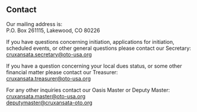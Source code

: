 <h2>Contact</h2>

<!-- Add Later

Email Subscription
Discord
Social Media
Phone Number
Mailing Address
Email Addresses

-->

<p>Our mailing address is:<br>P.O. Box 261115, Lakewood, CO 80226</p>
<p>If you have questions concerning initiation, applications for initiation, scheduled events, or other general questions please contact our Secretary:<br><a href="mailto:cruxansata.secretary@oto-usa.org">cruxansata.secretary@oto-usa.org</a></p>
<p>If you have a question concerning your local dues status, or some other financial matter please contact our Treasurer:<br><a href="mailto:cruxansata.treasurer@oto-usa.org">cruxansata.treasurer@oto-usa.org</a></p>
<p>For any other inquiries contact our Oasis Master or Deputy Master:<br><a href="mailto:cruxansata.master@oto-usa.org">cruxansata.master@oto-usa.org</a><br>
<a href="mailto:deputymaster@cruxansata-oto.org">deputymaster@cruxansata-oto.org</a></p>
